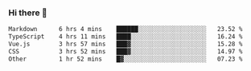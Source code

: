 ### Hi there 👋

<!--
**WShiBin/WShiBin** is a ✨ _special_ ✨ repository because its `README.md` (this file) appears on your GitHub profile.

Here are some ideas to get you started:

- 🔭 I’m currently working on ...
- 🌱 I’m currently learning ...
- 👯 I’m looking to collaborate on ...
- 🤔 I’m looking for help with ...
- 💬 Ask me about ...
- 📫 How to reach me: ...
- 😄 Pronouns: ...
- ⚡ Fun fact: ...
-->

<!--START_SECTION:waka-->

```txt
Markdown      6 hrs 4 mins    ██████░░░░░░░░░░░░░░░░░░░   23.52 %
TypeScript    4 hrs 11 mins   ████░░░░░░░░░░░░░░░░░░░░░   16.24 %
Vue.js        3 hrs 57 mins   ███▓░░░░░░░░░░░░░░░░░░░░░   15.28 %
CSS           3 hrs 52 mins   ███▓░░░░░░░░░░░░░░░░░░░░░   14.97 %
Other         1 hr 52 mins    █▓░░░░░░░░░░░░░░░░░░░░░░░   07.23 %
```

<!--END_SECTION:waka-->
